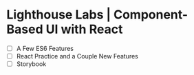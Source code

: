 # Lighthouse Labs | Component-Based UI with React

* [ ] A Few ES6 Features
* [ ] React Practice and a Couple New Features
* [ ] Storybook

